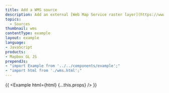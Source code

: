 ```yaml
---
title: Add a WMS source
description: Add an external [Web Map Service raster layer](https://www.ogc.org/standards/wms) to the map using [`addSource`](/maplibre-gl-js/api/map/#map#addsource)'s [`tiles`](/maplibre-gl-js/style-spec/sources/#raster-tiles) option.
topics:
  - Sources
thumbnail: wms
contentType: example
layout: example
language:
- JavaScript
products:
- Mapbox GL JS
prependJs:
- "import Example from '../../components/example';"
- "import html from './wms.html';"
---
```


{{ <Example html={html} {...this.props} /> }}
